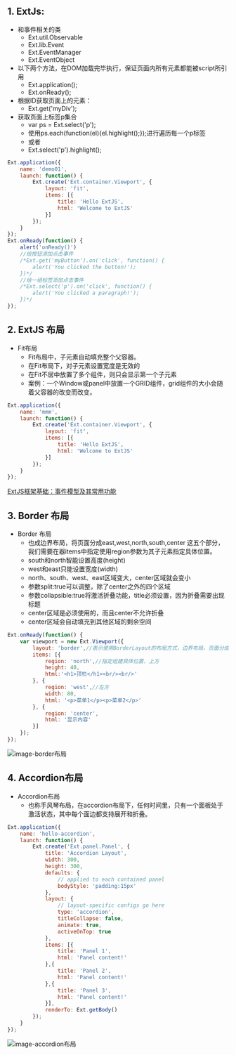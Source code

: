 ## 1. ExtJs:
- 和事件相关的类
	- Ext.util.Observable
	- Ext.lib.Event
	- Ext.EventManager
	- Ext.EventObject
- 以下两个方法，在DOM加载完毕执行，保证页面内所有元素都能被script所引用
	- Ext.application(); 
	- Ext.onReady();
- 根据ID获取页面上的元素：
	- Ext.get('myDiv');
- 获取页面上标签p集合
	- var ps = Ext.select('p');
	- 使用ps.each(function(el){el.highlight();});进行遍历每一个p标签
	- 或者
	- Ext.select('p').highlight();
```js
Ext.application({
	name: 'demo01',
	launch: function() {
		Ext.create('Ext.container.Viewport', {
			layout: 'fit',
			items: [{
				title: 'Hello ExtJS',
				html: 'Welcome to ExtJS'
			}]
		});
	}
});
Ext.onReady(function() {
	alert('onReady()')
	//给按钮添加点击事件
	/*Ext.get('myButton').on('click', function() {
		alert('You clicked the button!');
	})*/
	//给一组标签添加点击事件
	/*Ext.select('p').on('click', function() {
		alert('You clicked a paragraph!');
	})*/
});
```

## 2. ExtJS 布局
- Fit布局
	- Fit布局中，子元素自动填充整个父容器。
	- 在Fit布局下，对子元素设置宽度是无效的
	- 在Fit不居中放置了多个组件，则只会显示第一个子元素
	- 案例：一个Window或panel中放置一个GRID组件，grid组件的大小会随着父容器的改变而改变。
```js
Ext.application({
	name: 'mmm',
	launch: function() {
		Ext.create('Ext.container.Viewport', {
			layout: 'fit',
			items: [{
				title: 'Hello ExtJS',
				html: 'Welcome to ExtJS'
			}]
		});
	}
});
```

[ExtJS框架基础：事件模型及其常用功能
](https://www.cnblogs.com/willick/p/3169881.html)

## 3. Border 布局
- Border 布局
	- 也成边界布局，将页面分成east,west,north,south,center 这五个部分，我们需要在器items中指定使用region参数为其子元素指定具体位置。
	- south和north智能设置高度(height)
	- west和east只能设置宽度(width)
	- north、south、west、east区域变大，center区域就会变小
	- 参数split:true可以调整，除了center之外的四个区域
	- 参数collapsible:true将激活折叠功能，title必须设置，因为折叠需要出现标题
	- center区域是必须使用的，而且center不允许折叠
	- center区域会自动填充到其他区域的剩余空间
```js
Ext.onReady(function() {
	var viewport = new Ext.Viewport({
        layout: 'border',//表示使用BorderLayout的布局方式，边界布局，页面分成东西南北中5部分
        items: [{
            region: 'north',//指定组建具体位置，上方
            height: 40,
            html:'<h1>顶栏</h1><br/><br/>'
        }, {
            region: 'west',//左方
            width: 80,
            html: '<p>菜单1</p><p>菜单2</p>'
        }, {
            region: 'center',
            html: '显示内容'
        }]
    });
});
```
![image-border布局](../image/border布局.png)

## 4. Accordion布局
- Accordion布局
	- 也称手风琴布局，在accordion布局下，任何时间里，只有一个面板处于激活状态，其中每个面边都支持展开和折叠。
```js
Ext.application({
	name: 'hello-accordion',
	launch: function() {
		Ext.create('Ext.panel.Panel', {
		    title: 'Accordion Layout',
		    width: 300,
		    height: 300,
		    defaults: {
		        // applied to each contained panel
		        bodyStyle: 'padding:15px'
		    },
		    layout: {
		        // layout-specific configs go here
		        type: 'accordion',
		        titleCollapse: false,
		        animate: true,
		        activeOnTop: true
		    },
		    items: [{
		        title: 'Panel 1',
		        html: 'Panel content!'
		    },{
		        title: 'Panel 2',
		        html: 'Panel content!'
		    },{
		        title: 'Panel 3',
		        html: 'Panel content!'
		    }],
		    renderTo: Ext.getBody()
		});
	}
});
```

![image-accordion布局](../image/accordion布局.png)
























































